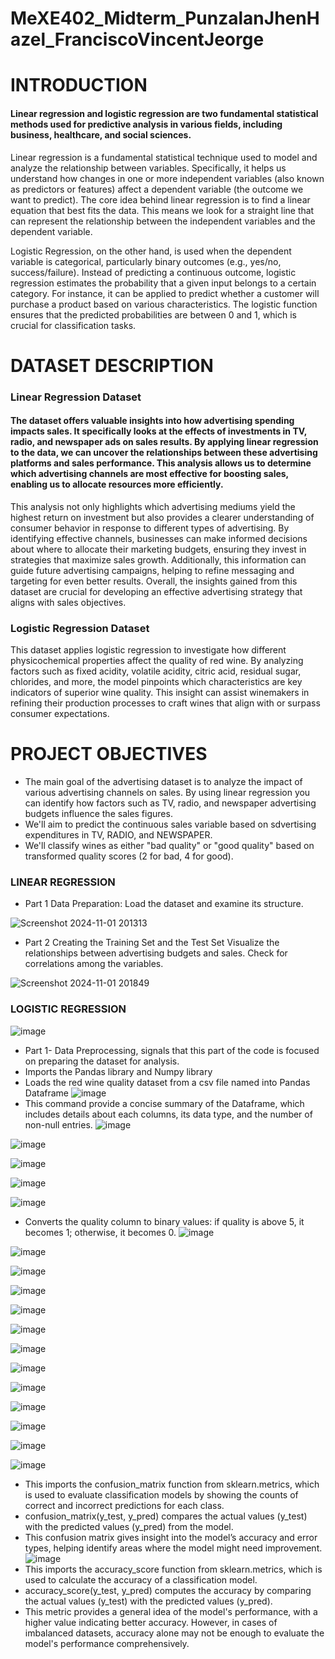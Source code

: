 # MeXE402_Midterm_PunzalanJhenHazel_FranciscoVincentJeorge

# INTRODUCTION
#### Linear regression and logistic regression are two fundamental statistical methods used for predictive analysis in various fields, including business, healthcare, and social sciences.

Linear regression is a fundamental statistical technique used to model and analyze the relationship between variables. Specifically, it helps us understand how changes in one or more independent variables (also known as predictors or features) affect a dependent variable (the outcome we want to predict). The core idea behind linear regression is to find a linear equation that best fits the data. This means we look for a straight line that can represent the relationship between the independent variables and the dependent variable.

Logistic Regression, on the other hand, is used when the dependent variable is categorical, particularly binary outcomes (e.g., yes/no, success/failure). Instead of predicting a continuous outcome, logistic regression estimates the probability that a given input belongs to a certain category. For instance, it can be applied to predict whether a customer will purchase a product based on various characteristics. The logistic function ensures that the predicted probabilities are between 0 and 1, which is crucial for classification tasks.


# DATASET DESCRIPTION
### Linear Regression Dataset
#### The dataset offers valuable insights into how advertising spending impacts sales. It specifically looks at the effects of investments in TV, radio, and newspaper ads on sales results. By applying linear regression to the data, we can uncover the relationships between these advertising platforms and sales performance. This analysis allows us to determine which advertising channels are most effective for boosting sales, enabling us to allocate resources more efficiently. 

This analysis not only highlights which advertising mediums yield the highest return on investment but also provides a clearer understanding of consumer behavior in response to different types of advertising. By identifying effective channels, businesses can make informed decisions about where to allocate their marketing budgets, ensuring they invest in strategies that maximize sales growth. Additionally, this information can guide future advertising campaigns, helping to refine messaging and targeting for even better results. Overall, the insights gained from this dataset are crucial for developing an effective advertising strategy that aligns with sales objectives.


### Logistic Regression Dataset
This dataset applies logistic regression to investigate how different physicochemical properties affect the quality of red wine. By analyzing factors such as fixed acidity, volatile acidity, citric acid, residual sugar, chlorides, and more, the model pinpoints which characteristics are key indicators of superior wine quality. This insight can assist winemakers in refining their production processes to craft wines that align with or surpass consumer expectations.

# PROJECT OBJECTIVES
- The main goal of the advertising dataset is to analyze the impact of various advertising channels on sales. By using linear regression you can identify how factors such as TV, radio, and newspaper advertising budgets influence the sales figures.
- We'll aim to predict the continuous sales variable based on sdvertising expenditures in TV, RADIO, and NEWSPAPER.
- We'll classify wines as either "bad quality" or "good quality" based on transformed quality scores (2 for bad, 4 for good).   

### LINEAR REGRESSION
- Part 1 Data Preparation:
Load the dataset and examine its structure.


![Screenshot 2024-11-01 201313](https://github.com/user-attachments/assets/d7dadcdb-9c45-426d-8e6c-bbb6fa3c9f74)

- Part 2 Creating the Training Set and the Test Set
  Visualize the relationships between advertising budgets and sales.
Check for correlations among the variables.

![Screenshot 2024-11-01 201849](https://github.com/user-attachments/assets/fdcf4d7c-f66d-490d-b4a5-309df196044e)

### LOGISTIC REGRESSION
![image](https://github.com/user-attachments/assets/f74bc19a-f740-465f-aa39-4eda499ecc73)
- Part 1- Data Preprocessing, signals that this part of the code is focused on preparing the dataset for analysis.
- Imports the Pandas library and Numpy library
- Loads the red wine quality dataset from a csv file named into Pandas Dataframe 
![image](https://github.com/user-attachments/assets/78f720eb-34dc-41c0-b63e-707acb297589)
- This command provide a concise summary of the Dataframe, which includes details about each columns, its data type, and the number of non-null entries.
![image](https://github.com/user-attachments/assets/f3a79af7-68f9-4533-8327-49f37b6c947e)

![image](https://github.com/user-attachments/assets/ef602874-1c4b-4dda-b7b6-7e9e12ceda0b)

![image](https://github.com/user-attachments/assets/ddb0025c-719d-4f4a-92df-7d43fa8b7e9f)

![image](https://github.com/user-attachments/assets/50c11915-d196-45f7-a112-bf3d6a1bdfb5)

![image](https://github.com/user-attachments/assets/306dfdaa-0cca-47f7-8cc9-36f407614b94)
- Converts the quality column to binary values: if quality is above 5, it becomes 1; otherwise, it becomes 0.
![image](https://github.com/user-attachments/assets/74845789-d132-4d34-a548-b5bf3af7ffc0)

![image](https://github.com/user-attachments/assets/b6be29a0-de46-4b52-a0fe-25cd7b651882)

![image](https://github.com/user-attachments/assets/9b76002c-5be4-4797-8951-f236dbcea098)

![image](https://github.com/user-attachments/assets/0a8f6f6b-f465-4bf9-9e46-e8d33c97004b)

![image](https://github.com/user-attachments/assets/3ec84a17-2378-4967-8673-0c0636b22cff)

![image](https://github.com/user-attachments/assets/906b1a8f-fd16-401d-b405-4787daaf16a5)

![image](https://github.com/user-attachments/assets/7c5a13e1-9085-45c0-8f68-7b7ff7d9ec74)

![image](https://github.com/user-attachments/assets/46b66c00-64a3-4a57-9fe9-1c1e284f6749)

![image](https://github.com/user-attachments/assets/22694efa-878b-4b57-ac40-6265c00302b5)

![image](https://github.com/user-attachments/assets/fac1c2d3-4824-4396-a262-c40337386f32)

![image](https://github.com/user-attachments/assets/8b17001c-375d-4159-9ffc-3f6df5dc553d)

![image](https://github.com/user-attachments/assets/7ed63b93-79eb-400a-85a7-05478459f781)

![image](https://github.com/user-attachments/assets/e6c46acd-6d47-4eb7-8661-650f80aa42cb)
- This imports the confusion_matrix function from sklearn.metrics, which is used to evaluate classification models by showing the counts of correct and incorrect predictions for each class.
- confusion_matrix(y_test, y_pred) compares the actual values (y_test) with the predicted values (y_pred) from the model.
- This confusion matrix gives insight into the model’s accuracy and error types, helping identify areas where the model might need improvement.
![image](https://github.com/user-attachments/assets/8ef9d1a2-9cce-4db7-94ac-a323271b665d)
- This imports the accuracy_score function from sklearn.metrics, which is used to calculate the accuracy of a classification model.
- accuracy_score(y_test, y_pred) computes the accuracy by comparing the actual values (y_test) with the predicted values (y_pred).
- This metric provides a general idea of the model's performance, with a higher value indicating better accuracy. However, in cases of imbalanced datasets, accuracy alone may not be enough to evaluate the model's performance comprehensively.
